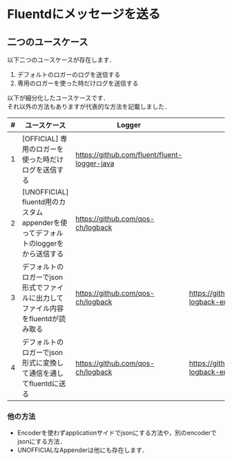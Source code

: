 # Fluentdにメッセージを送る

## 二つのユースケース

以下二つのユースケースが存在します．

1. デフォルトのロガーのログを送信する
1. 専用のロガーを使った時だけログを送信する

以下が細分化したユースケースです．  
それ以外の方法もありますが代表的な方法を記載しました．

| # | ユースケース                                                    | Logger                                       | Encoder                                               | Appender                                                                                                                   | Note                                                                                               |
|---|-----------------------------------------------------------|----------------------------------------------|-------------------------------------------------------|----------------------------------------------------------------------------------------------------------------------------|----------------------------------------------------------------------------------------------------|
| 1 | [OFFICIAL] 専用のロガーを使った時だけログを送信する                           | https://github.com/fluent/fluent-logger-java |                                                       |                                                                                                                            |                                                                                                    |
| 2 | [UNOFFICIAL] fluentd用のカスタムappenderを使ってデフォルトのloggerをから送信する | https://github.com/qos-ch/logback            |                                                       | https://github.com/sndyuk/logback-more-appenders/tree/master                                                               | https://github.com/nagaseyasuhito/sample-slf4j-fluentd/blob/master/src/main/resources/logback.xml  |
| 3 | デフォルトのロガーでjson形式でファイルに出力してファイル内容をfluentdが読み取る             | https://github.com/qos-ch/logback            | https://github.com/logfellow/logstash-logback-encoder | https://logging.apache.org/log4j/1.x/apidocs/org/apache/log4j/RollingFileAppender.html                                     | https://kazuhira-r.hatenablog.com/entry/2019/03/24/223923                                          |
| 4 | デフォルトのロガーでjson形式に変換して通信を通してfluentdに送る                     | https://github.com/qos-ch/logback            | https://github.com/logfellow/logstash-logback-encoder | https://github.com/qos-ch/logback/blob/master/logback-classic/src/main/java/ch/qos/logback/classic/net/SocketAppender.java | https://stackoverflow.com/questions/40576959/logback-jsonlayout-printing-all-logs-on-the-same-line |

### 他の方法

- Encoderを使わずapplicationサイドでjsonにする方法や，別のencoderでjsonにする方法．
- UNOFFICIALなAppenderは他にも存在します．
